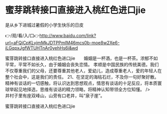 # 蜜芽跳转接口直接进入桃红色进口jie
是从乡下进城过暑假的小学生快乐的日皮

👉/观/看/入/口👉http://www.baidu.com/link?url=aFQjCpKLyjmMkJDTPPmIM46mcs0b-moe8w2Xe6-iLGqpxJgfWTUHTnAr0yehHs6i&wd

蜜芽跳转接口直接进入桃红色进口jie　　婚姻是一杯酒，也是一杯茶。浓郁不如平常，平常不如长久，由于婚姻会丧失恋情。
孝顺是中国民族的传统美德。我们不仅尊重我们的父母，还要尊重其他老人，爱幼儿，造成尊重老人，爱的年轻人在整个社会中，这是我们的责任。
	21、在坚定的海枯石烂，不及你一句好聚好散。
精神有谈话的一切感触，将认识达到思想观点，情思有谈话的十足反应，将本质寰球举起见地择选，思维有谈话的精力领略，将精神认知带领全方位知懂。
/>　　　　　　　　　　　　　　　井村子里有座双峰山，山旁有口老井，叫“泉子崖”。

蜜芽跳转接口直接进入桃红色进口jie
